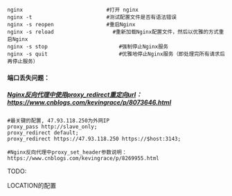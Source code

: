 ```shell
nginx 							#打开 nginx
nginx -t   						#测试配置文件是否有语法错误
nginx -s reopen					#重启Nginx
nginx -s reload					  #重新加载Nginx配置文件，然后以优雅的方式重启Nginx
nginx -s stop  						#强制停止Nginx服务
nginx -s quit  						#优雅地停止Nginx服务（即处理完所有请求后再停止服务）
```



#### 端口丢失问题：

##### [Nginx反向代理中使用proxy_redirect重定向url](https://www.cnblogs.com/kevingrace/p/8073646.html)：https://www.cnblogs.com/kevingrace/p/8073646.html

```nginx
#最关键的配置, 47.93.118.250为外网IP
proxy_pass http://slave_only;
proxy_redirect default;
proxy_redirect https://47.93.118.250 https://$host:3143;

#Nginx反向代理中proxy_set_header参数说明： https://www.cnblogs.com/kevingrace/p/8269955.html
```



TODO:

LOCATION的配置





